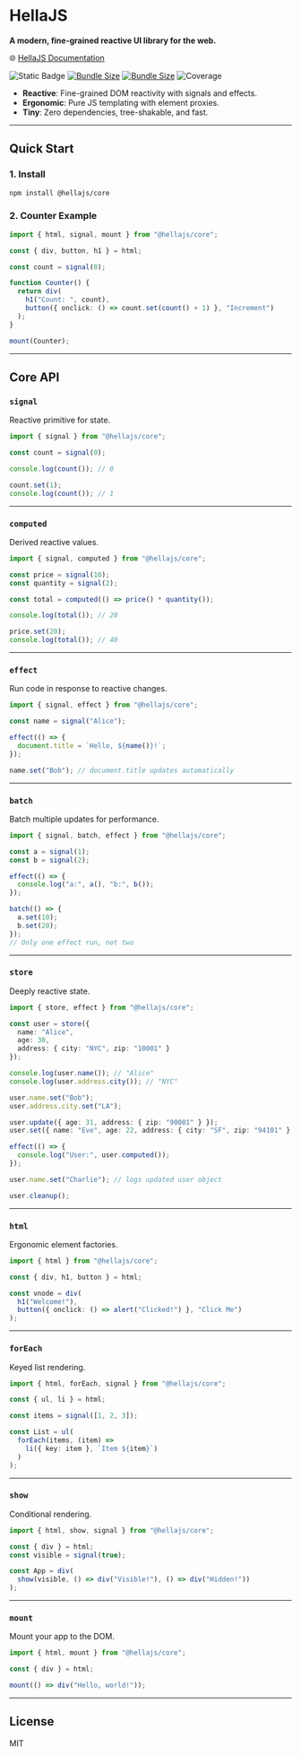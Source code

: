 # HellaJS

**A modern, fine-grained reactive UI library for the web.**

🌐 [HellaJS Documentation](https://hellajs.com)

![Static Badge](https://img.shields.io/badge/status-experimental-orange.svg)
[![Bundle Size](https://img.shields.io/bundlephobia/min/@hellajs/core)](https://bundlephobia.com/package/@hellajs/core)
[![Bundle Size](https://img.shields.io/bundlephobia/minzip/@hellajs/core)](https://bundlephobia.com/package/@hellajs/core)
![Coverage](https://img.shields.io/endpoint?url=https://gist.githubusercontent.com/omilli/6df7884e21572b4910c2f21edb658e56/raw/hellajs-coverage.json)

- **Reactive**: Fine-grained DOM reactivity with signals and effects.
- **Ergonomic**: Pure JS templating with element proxies.
- **Tiny**: Zero dependencies, tree-shakable, and fast.

---

## Quick Start

### 1. Install

```bash
npm install @hellajs/core
```

### 2. Counter Example

```typescript
import { html, signal, mount } from "@hellajs/core";

const { div, button, h1 } = html;

const count = signal(0);

function Counter() {
  return div(
    h1("Count: ", count),
    button({ onclick: () => count.set(count() + 1) }, "Increment")
  );
}

mount(Counter);
```

---

## Core API

### `signal`

Reactive primitive for state.

```typescript
import { signal } from "@hellajs/core";

const count = signal(0);

console.log(count()); // 0

count.set(1);
console.log(count()); // 1
```

---

### `computed`

Derived reactive values.

```typescript
import { signal, computed } from "@hellajs/core";

const price = signal(10);
const quantity = signal(2);

const total = computed(() => price() * quantity());

console.log(total()); // 20

price.set(20);
console.log(total()); // 40
```

---

### `effect`

Run code in response to reactive changes.

```typescript
import { signal, effect } from "@hellajs/core";

const name = signal("Alice");

effect(() => {
  document.title = `Hello, ${name()}!`;
});

name.set("Bob"); // document.title updates automatically
```

---

### `batch`

Batch multiple updates for performance.

```typescript
import { signal, batch, effect } from "@hellajs/core";

const a = signal(1);
const b = signal(2);

effect(() => {
  console.log("a:", a(), "b:", b());
});

batch(() => {
  a.set(10);
  b.set(20);
});
// Only one effect run, not two
```

---

### `store`

Deeply reactive state.

```typescript
import { store, effect } from "@hellajs/core";

const user = store({
  name: "Alice",
  age: 30,
  address: { city: "NYC", zip: "10001" }
});

console.log(user.name()); // "Alice"
console.log(user.address.city()); // "NYC"

user.name.set("Bob");
user.address.city.set("LA");

user.update({ age: 31, address: { zip: "90001" } });
user.set({ name: "Eve", age: 22, address: { city: "SF", zip: "94101" } });

effect(() => {
  console.log("User:", user.computed());
});

user.name.set("Charlie"); // logs updated user object

user.cleanup();
```

---

### `html`

Ergonomic element factories.

```typescript
import { html } from "@hellajs/core";

const { div, h1, button } = html;

const vnode = div(
  h1("Welcome!"),
  button({ onclick: () => alert("Clicked!") }, "Click Me")
);
```

---

### `forEach`

Keyed list rendering.

```typescript
import { html, forEach, signal } from "@hellajs/core";

const { ul, li } = html;

const items = signal([1, 2, 3]);

const List = ul(
  forEach(items, (item) =>
    li({ key: item }, `Item ${item}`)
  )
);
```

---

### `show`

Conditional rendering.

```typescript
import { html, show, signal } from "@hellajs/core";

const { div } = html;
const visible = signal(true);

const App = div(
  show(visible, () => div("Visible!"), () => div("Hidden!"))
);
```

---

### `mount`

Mount your app to the DOM.

```typescript
import { html, mount } from "@hellajs/core";

const { div } = html;

mount(() => div("Hello, world!"));
```

---

## License

MIT